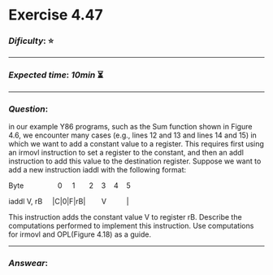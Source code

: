 Exercise 4.47
==============

### ***Dificulty***: :star:

---

### ***Expected time***: ***10min*** :hourglass_flowing_sand:

---

### ***Question***:
in our example Y86 programs, such as the Sum function shown in Figure 4.6, we encounter many cases (e.g., lines 12 and 13 and lines 14 and 15) in which we want to add a constant value to a register. This requires first using an irmovl instruction to set a register to the constant, and then an addl instruction to add this value to the destination register. Suppose we want to add a new instruction iaddl with the following format:  

Byte &nbsp;&nbsp;&nbsp;&nbsp;&nbsp;&nbsp;&nbsp;&nbsp;&nbsp;&nbsp;&nbsp;&nbsp;&nbsp;&nbsp;&nbsp;&nbsp;0&nbsp;&nbsp;&nbsp;&nbsp;&nbsp;1&nbsp;&nbsp;&nbsp;&nbsp;&nbsp;&nbsp;&nbsp;2&nbsp;&nbsp;&nbsp;&nbsp;3&nbsp;&nbsp;&nbsp;&nbsp;4&nbsp;&nbsp;&nbsp;&nbsp;5  

iaddl V, rB&nbsp;&nbsp;&nbsp;&nbsp;&nbsp;|C|0|F|rB|&nbsp;&nbsp;&nbsp;&nbsp;&nbsp;&nbsp;&nbsp;&nbsp;V&nbsp;&nbsp;&nbsp;&nbsp;&nbsp;&nbsp;&nbsp;&nbsp;&nbsp;&nbsp;|  

This instruction adds the constant value V to register rB. Describe the computations performed to implement this instruction. Use computations for irmovl and OPL(Figure 4.18) as a guide.

---  

### ***Answear***:  
